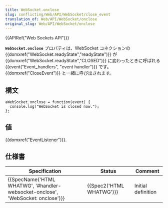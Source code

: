 ```yaml
---
title: WebSocket.onclose
slug: conflicting/Web/API/WebSocket/close_event
translation_of: Web/API/WebSocket/onclose
original_slug: Web/API/WebSocket/onclose
---
```

{{APIRef("Web Sockets API")}}

**`WebSocket.onclose`** プロパティは、WebSocket コネクションの {{domxref("WebSocket.readyState","readyState")}} が {{domxref("WebSocket.readyState","CLOSED")}} に変わったときに呼ばれる {{event("Event_handlers", "event handler")}} です。{{domxref("CloseEvent")}} と一緒に呼び出されます。

## 構文

```
aWebSocket.onclose = function(event) {
  console.log("WebSocket is closed now.");
};
```

## 値

{{domxref("EventListener")}}.

## 仕様書

| Specification                                                                                            | Status                           | Comment            |
| -------------------------------------------------------------------------------------------------------- | -------------------------------- | ------------------ |
| {{SpecName('HTML WHATWG', '#handler-websocket-onclose', 'WebSocket: onclose')}} | {{Spec2('HTML WHATWG')}} | Initial definition |
